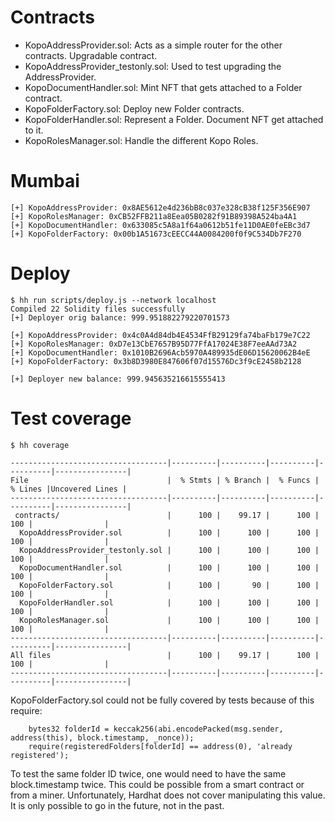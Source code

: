 # Contracts

- KopoAddressProvider.sol: Acts as a simple router for the other contracts. Upgradable contract.
- KopoAddressProvider_testonly.sol: Used to test upgrading the AddressProvider.
- KopoDocumentHandler.sol: Mint NFT that gets attached to a Folder contract.
- KopoFolderFactory.sol: Deploy new Folder contracts.
- KopoFolderHandler.sol: Represent a Folder. Document NFT get attached to it.
- KopoRolesManager.sol: Handle the different Kopo Roles.

# Mumbai

```console
[+] KopoAddressProvider: 0x8AE5612e4d236bB8c037e328cB38f125F356E907
[+] KopoRolesManager: 0xCB52FFB211a8Eea05B0282f91B89398A524ba4A1
[+] KopoDocumentHandler: 0x633085c5A8a1f64a0612b51fe11D0AE0feEBc3d7
[+] KopoFolderFactory: 0x00b1A51673cEECC44A0084200f0f9C534Db7F270
```

# Deploy

```console
$ hh run scripts/deploy.js --network localhost
Compiled 22 Solidity files successfully
[+] Deployer orig balance: 999.951882279220701573

[+] KopoAddressProvider: 0x4c0A4d84db4E4534FfB29129fa74baFb179e7C22
[+] KopoRolesManager: 0xD7e13CbE7657B95D77FfA17024E38F7eeAAd73A2
[+] KopoDocumentHandler: 0x1010B2696Acb5970A489935dE06D15620062B4eE
[+] KopoFolderFactory: 0x3b8D3980E847606f07d15576Dc3f9cE2458b2128

[+] Deployer new balance: 999.945635216615555413
```

# Test coverage

```console
$ hh coverage

-----------------------------------|----------|----------|----------|----------|----------------|
File                               |  % Stmts | % Branch |  % Funcs |  % Lines |Uncovered Lines |
-----------------------------------|----------|----------|----------|----------|----------------|
 contracts/                        |      100 |    99.17 |      100 |      100 |                |
  KopoAddressProvider.sol          |      100 |      100 |      100 |      100 |                |
  KopoAddressProvider_testonly.sol |      100 |      100 |      100 |      100 |                |
  KopoDocumentHandler.sol          |      100 |      100 |      100 |      100 |                |
  KopoFolderFactory.sol            |      100 |       90 |      100 |      100 |                |
  KopoFolderHandler.sol            |      100 |      100 |      100 |      100 |                |
  KopoRolesManager.sol             |      100 |      100 |      100 |      100 |                |
-----------------------------------|----------|----------|----------|----------|----------------|
All files                          |      100 |    99.17 |      100 |      100 |                |
-----------------------------------|----------|----------|----------|----------|----------------|
```

KopoFolderFactory.sol could not be fully covered by tests because of this require:

```solidity
    bytes32 folderId = keccak256(abi.encodePacked(msg.sender, address(this), block.timestamp, _nonce));
    require(registeredFolders[folderId] == address(0), 'already registered');
```

To test the same folder ID twice, one would need to have the same block.timestamp twice. This could be possible from a
smart contract or from a miner. Unfortunately, Hardhat does not cover manipulating this value. It is only possible to go
in the future, not in the past.
